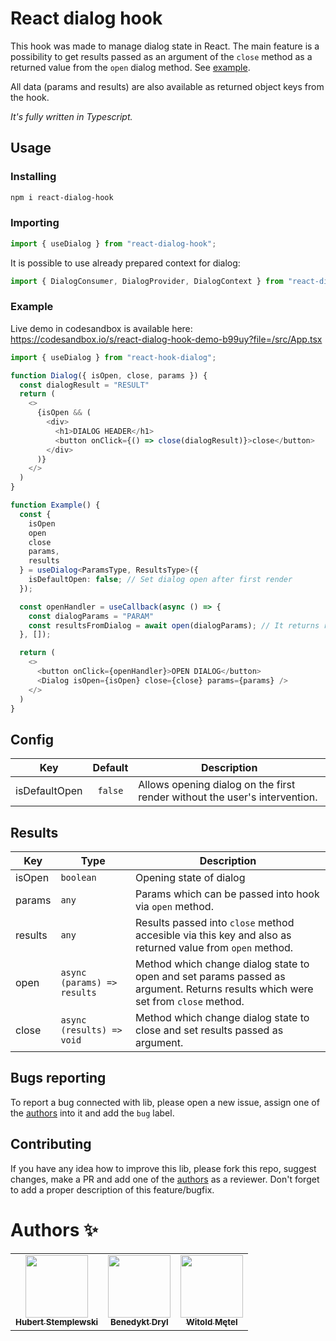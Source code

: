 # React dialog hook

This hook was made to manage dialog state in React. The main feature is a possibility to get results passed as an argument of the `close` method as a returned value from the `open` dialog method. See [example](#example).

All data (params and results) are also available as returned object keys from the hook.

_It's fully written in Typescript._

## Usage

### Installing

```sh
npm i react-dialog-hook
```

### Importing

```typescript
import { useDialog } from "react-dialog-hook";
```

It is possible to use already prepared context for dialog:

```typescript
import { DialogConsumer, DialogProvider, DialogContext } from "react-dialog-hook";
```

### Example

Live demo in codesandbox is available here: https://codesandbox.io/s/react-dialog-hook-demo-b99uy?file=/src/App.tsx

```typescript
import { useDialog } from "react-hook-dialog";

function Dialog({ isOpen, close, params }) {
  const dialogResult = "RESULT"
  return (
    <>
      {isOpen && (
        <div>
          <h1>DIALOG HEADER</h1>
          <button onClick={() => close(dialogResult)}>close</button>
        </div>
      )}
    </>
  )
}

function Example() {
  const {
    isOpen
    open
    close
    params,
    results
  } = useDialog<ParamsType, ResultsType>({
    isDefaultOpen: false; // Set dialog open after first render
  });

  const openHandler = useCallback(async () => {
    const dialogParams = "PARAM"
    const resultsFromDialog = await open(dialogParams); // It returns results passed as argument to close method
  }, []);

  return (
    <>
      <button onClick={openHandler}>OPEN DIALOG</button>
      <Dialog isOpen={isOpen} close={close} params={params} />
    </>
  )
}
```

## Config

| Key           | Default | Description                                                                |
| ------------- | :-----: | -------------------------------------------------------------------------- |
| isDefaultOpen | `false` | Allows opening dialog on the first render without the user's intervention. |

## Results

| Key     | Type                        | Description                                                                                                                     |
| ------- | --------------------------- | ------------------------------------------------------------------------------------------------------------------------------- |
| isOpen  | `boolean`                   | Opening state of dialog                                                                                                         |
| params  | `any`                       | Params which can be passed into hook via `open` method.                                                                         |
| results | `any`                       | Results passed into `close` method accesible via this key and also as returned value from `open` method.                        |
| open    | `async (params) => results` | Method which change dialog state to open and set params passed as argument. Returns results which were set from `close` method. |
| close   | `async (results) => void`   | Method which change dialog state to close and set results passed as argument.                                                   |

## Bugs reporting

To report a bug connected with lib, please open a new issue, assign one of the [authors](#authors) into it and add the `bug` label.

## Contributing

If you have any idea how to improve this lib, please fork this repo, suggest changes, make a PR and add one of the [authors](#authors) as a reviewer. Don't forget to add a proper description of this feature/bugfix.

# Authors ✨

<table>
  <tr>
    <td align="center"><a href="https://github.com/hstemplewski"><img src="https://avatars.githubusercontent.com/u/25898331?s=460&u=a1489c65ba165f83cdbca99778f224882ea7cdff&v=4" width="100px;" alt=""/><br /><sub><b>Hubert Stemplewski</b></sub></a></td>
    <td align="center"><a href="https://github.com/benedyktdryl"><img src="https://avatars.githubusercontent.com/u/576068?s=400&u=60be2bede95aad024ead28cfc91ece157ec51f70&v=4" width="100px;" alt=""/><br /><sub><b>Benedykt Dryl</b></sub></a></td>
    <td align="center"><a href="https://github.com/witoldmetel"><img src="https://avatars.githubusercontent.com/u/31034370?v=4" width="100px;" alt=""/><br /><sub><b>Witold Mętel</b></sub></a></td>
  </tr>
</table>
